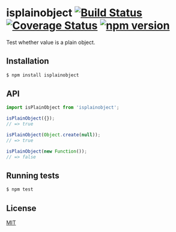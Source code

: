 # isplainobject [![Build Status](https://travis-ci.org/yefremov/isplainobject.svg?branch=master)](https://travis-ci.org/yefremov/isplainobject) [![Coverage Status](https://coveralls.io/repos/github/yefremov/isplainobject/badge.svg?branch=master)](https://coveralls.io/github/yefremov/isplainobject?branch=master) [![npm version](https://badge.fury.io/js/isplainobject.svg)](https://badge.fury.io/js/isplainobject)

Test whether value is a plain object.

## Installation

```bash
$ npm install isplainobject
```

## API

```js
import isPlainObject from 'isplainobject';

isPlainObject({});
// => true

isPlainObject(Object.create(null));
// => true

isPlainObject(new Function());
// => false

```

## Running tests

```bash
$ npm test
```


## License

[MIT](LICENSE)
